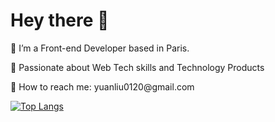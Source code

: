 <div id="header" align="left">
  <h1> Hey there 👋</h1>
</div>
<div id='main' >
  <p> 🌱 I’m a Front-end Developer based in Paris.</p> 
  <p> 🥰 Passionate about Web Tech skills and Technology Products</p> 
  <p> 📮 How to reach me: yuanliu0120@gmail.com </p>
</div>
<section align="left">
  
 

  [comment]: <![Yuan's GitHub stats](https://github-readme-stats.vercel.app/api?username=yuanliuddd&show_icons=true&theme=great-gatsby)> 

  

[![Top Langs](https://github-readme-stats.vercel.app/api/top-langs/?username=yuanliuddd&layout=compact&theme=great-gatsby)](https://github.com/yuanliuddd/github-readme-stats)
</section>





